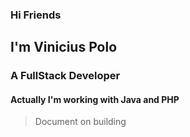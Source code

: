 ### Hi Friends
## I'm Vinicius Polo
### A FullStack Developer

#### Actually I'm working with Java and PHP

> Document on building
